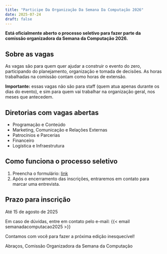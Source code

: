 ```yaml
---
title: "Participe Da Organização Da Semana Da Computação 2026"
date: 2025-07-24
draft: false
---
```


**Está oficialmente aberto o processo seletivo para fazer parte da comissão organizadora da Semana da Computação 2026.**

## Sobre as vagas

As vagas são para quem quer ajudar a construir o evento do zero,
participando do planejamento, organização e tomada de decisões. As horas
 trabalhadas na comissão contam como horas de extensão.

**Importante:** essas vagas não são para staff (quem atua apenas durante os dias do evento), e sim para quem vai trabalhar na organização geral, nos meses que antecedem.

## Diretorias com vagas abertas

- Programação e Conteúdo
- Marketing, Comunicação e Relações Externas
- Patrocínios e Parcerias
- Financeiro
- Logística e Infraestrutura

## Como funciona o processo seletivo

1. Preencha o formulário: [link](https://forms.gle/P9KeXFPti9kCBoPD8)
2. Após o encerramento das inscrições, entraremos em contato para marcar uma entrevista.

## Prazo para inscrição

Até 15 de agosto de 2025

Em caso de dúvidas, entre em contato pelo e-mail: {{< email semanadacomputacao2025 >}}

Contamos com você para fazer a próxima edição inesquecível!

Abraços,
Comissão Organizadora da Semana da Computação

